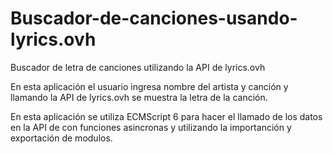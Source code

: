 # Buscador-de-canciones-usando-lyrics.ovh
Buscador de letra de canciones utilizando la API de lyrics.ovh

En esta aplicación el usuario ingresa nombre del artista y canción y llamando la API de lyrics.ovh se muestra la letra de la canción.

En esta aplicación se utiliza ECMScript 6 para hacer el llamado de los datos en la API de con funciones asincronas y utilizando la importanción y exportación de modulos.
